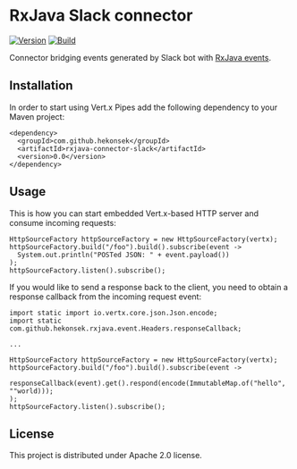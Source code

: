 # RxJava Slack connector

[![Version](https://img.shields.io/badge/RxJava%20Connector%20Slack-0.0-blue.svg)](https://github.com/hekonsek/rxjava-connector-slack/releases)
[![Build](https://api.travis-ci.org/hekonsek/rxjava-connector-slack.svg)](https://travis-ci.org/hekonsek/rxjava-connector-slack)

Connector bridging events generated by Slack bot with [RxJava events](https://github.com/hekonsek/rxjava-event).

## Installation

In order to start using Vert.x Pipes add the following dependency to your Maven project:

    <dependency>
      <groupId>com.github.hekonsek</groupId>
      <artifactId>rxjava-connector-slack</artifactId>
      <version>0.0</version>
    </dependency>

## Usage

This is how you can start embedded Vert.x-based HTTP server and consume incoming requests:

```
HttpSourceFactory httpSourceFactory = new HttpSourceFactory(vertx);
httpSourceFactory.build("/foo").build().subscribe(event ->
  System.out.println("POSTed JSON: " + event.payload())
);
httpSourceFactory.listen().subscribe();
```

If you would like to send a response back to the client, you need to obtain a response callback from
the incoming request event:

```
import static import io.vertx.core.json.Json.encode;
import static com.github.hekonsek.rxjava.event.Headers.responseCallback;

...

HttpSourceFactory httpSourceFactory = new HttpSourceFactory(vertx);
httpSourceFactory.build("/foo").build().subscribe(event ->
  responseCallback(event).get().respond(encode(ImmutableMap.of("hello", ""world)));
);
httpSourceFactory.listen().subscribe();
```


## License

This project is distributed under Apache 2.0 license.